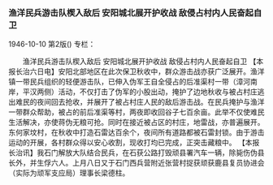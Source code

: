 ### 渔洋民兵游击队楔入敌后  安阳城北展开护收战  敌侵占村内人民奋起自卫

1946-10-10
第2版()
专栏：

　　渔洋民兵游击队楔入敌后
    安阳城北展开护收战
    敌侵占村内人民奋起自卫
    【本报长治六日电】安阳北部地区在此次保卫秋收中，群众游击战亦获广泛展开。渔洋镇一带民兵组织的轻便游击队，已伸入伪军王自全侵占的后准渠村一带（漳河南岸，平汉两侧）活动，不仅打击了伪军的小股出动，掩护了边地秋收与被占村庄逃出难民的夜间回去抢收，并展开了被占村庄人民的敌后游击战。在民兵掩护与渔洋一带群众帮助，被占的前后准渠等村，两夜即收回谷子七百余亩。此举不仅使难民生活解决，亦使蒋伪无粮可抢。同时在接近被占区的村庄，地雷战，亦普遍展开。东何家坟村，在秋收中打造石雷达百余个，夜间所有道路都被石雷封锁。由于游击运动的开展，各村群众得以安心收割，现收打均已完成，正突击藏粮中。
    【本报长治讯】我石门解放大队结合民兵，在石获公路打毁顽县署汽车一辆，除毙伤伪县长外，并生俘六人。上月八日又于石门西兵营附近张营村捉获顽获鹿县复员协进会（实际为顽军支应局）理事长梁德柱。
